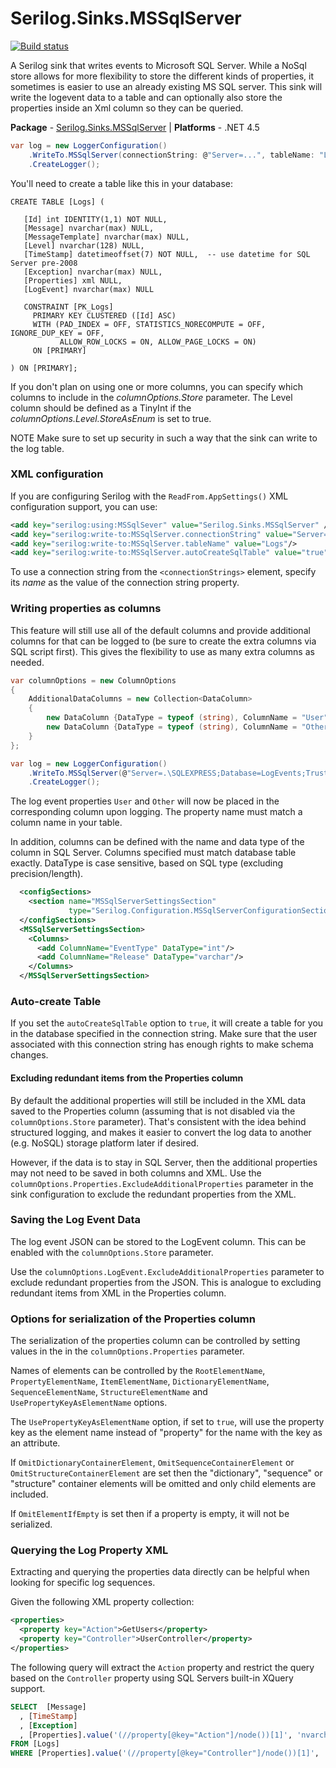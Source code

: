 # Serilog.Sinks.MSSqlServer

[![Build status](https://ci.appveyor.com/api/projects/status/3btbux1hbgyugind/branch/master?svg=true)](https://ci.appveyor.com/project/serilog/serilog-sinks-mssqlserver/branch/master)

A Serilog sink that writes events to Microsoft SQL Server. While a NoSql store allows for more flexibility to store the different kinds of properties, it sometimes is easier to use an already existing MS SQL server. This sink will write the logevent data to a table and can optionally also store the properties inside an Xml column so they can be queried.

**Package** - [Serilog.Sinks.MSSqlServer](http://nuget.org/packages/serilog.sinks.mssqlserver)
| **Platforms** - .NET 4.5

```csharp
var log = new LoggerConfiguration()
    .WriteTo.MSSqlServer(connectionString: @"Server=...", tableName: "Logs")
    .CreateLogger();
```

You'll need to create a table like this in your database:

```
CREATE TABLE [Logs] (

   [Id] int IDENTITY(1,1) NOT NULL,
   [Message] nvarchar(max) NULL,
   [MessageTemplate] nvarchar(max) NULL,
   [Level] nvarchar(128) NULL,
   [TimeStamp] datetimeoffset(7) NOT NULL,  -- use datetime for SQL Server pre-2008
   [Exception] nvarchar(max) NULL,
   [Properties] xml NULL,
   [LogEvent] nvarchar(max) NULL

   CONSTRAINT [PK_Logs] 
     PRIMARY KEY CLUSTERED ([Id] ASC) 
	 WITH (PAD_INDEX = OFF, STATISTICS_NORECOMPUTE = OFF, IGNORE_DUP_KEY = OFF,
	       ALLOW_ROW_LOCKS = ON, ALLOW_PAGE_LOCKS = ON) 
     ON [PRIMARY]

) ON [PRIMARY];
```

If you don't plan on using one or more columns, you can specify which columns to include in the *columnOptions.Store* parameter.
The Level column should be defined as a TinyInt if the *columnOptions.Level.StoreAsEnum* is set to true.

NOTE Make sure to set up security in such a way that the sink can write to the log table. 

### XML configuration

If you are configuring Serilog with the `ReadFrom.AppSettings()` XML configuration support, you can use:

```xml
<add key="serilog:using:MSSqlSever" value="Serilog.Sinks.MSSqlServer" />
<add key="serilog:write-to:MSSqlServer.connectionString" value="Server=..."/>
<add key="serilog:write-to:MSSqlServer.tableName" value="Logs"/>
<add key="serilog:write-to:MSSqlServer.autoCreateSqlTable" value="true"/>
```

To use a connection string from the `<connectionStrings>` element, specify its _name_ as the value of the connection string property.

### Writing properties as columns

This feature will still use all of the default columns and provide additional columns for that can be logged to (be sure to create the extra columns via SQL script first). This gives the flexibility to use as many extra columns as needed.

```csharp
var columnOptions = new ColumnOptions
{
    AdditionalDataColumns = new Collection<DataColumn>
    {
        new DataColumn {DataType = typeof (string), ColumnName = "User"},
        new DataColumn {DataType = typeof (string), ColumnName = "Other"},
    }
};

var log = new LoggerConfiguration()
    .WriteTo.MSSqlServer(@"Server=.\SQLEXPRESS;Database=LogEvents;Trusted_Connection=True;", "Logs", columnOptions: columnOptions)
    .CreateLogger();
```
The log event properties `User` and `Other` will now be placed in the corresponding column upon logging. The property name must match a column name in your table.

In addition, columns can be defined with the name and data type of the column in SQL Server. Columns specified must match database table exactly. DataType is case sensitive, based on SQL type (excluding precision/length). 

```xml
  <configSections>
    <section name="MSSqlServerSettingsSection"
             type="Serilog.Configuration.MSSqlServerConfigurationSection, Serilog.Sinks.MSSqlServer"/>
  </configSections>
  <MSSqlServerSettingsSection>
    <Columns>
      <add ColumnName="EventType" DataType="int"/>
      <add ColumnName="Release" DataType="varchar"/>
    </Columns>
  </MSSqlServerSettingsSection>      
```

### Auto-create Table

If you set the `autoCreateSqlTable` option to `true`, it will create a table for you in the database specified in the connection string. Make sure that the user associated with this connection string has enough rights to make schema changes.

#### Excluding redundant items from the Properties column

By default the additional properties will still be included in the XML data saved to the Properties column (assuming that is not disabled via the `columnOptions.Store` parameter). That's consistent with the idea behind structured logging, and makes it easier to convert the log data to another (e.g. NoSQL) storage platform later if desired.  

However, if the data is to stay in SQL Server, then the additional properties may not need to be saved in both columns and XML.  Use the `columnOptions.Properties.ExcludeAdditionalProperties` parameter in the sink configuration to exclude the redundant properties from the XML.

### Saving the Log Event Data

The log event JSON can be stored to the LogEvent column. This can be enabled with the `columnOptions.Store` parameter.

Use the `columnOptions.LogEvent.ExcludeAdditionalProperties` parameter to exclude redundant properties from the JSON. This is analogue to excluding redundant items from XML in the Properties column.

### Options for serialization of the Properties column

The serialization of the properties column can be controlled by setting values in the in the `columnOptions.Properties` parameter.

Names of elements can be controlled by the `RootElementName`, `PropertyElementName`, `ItemElementName`, `DictionaryElementName`, `SequenceElementName`, `StructureElementName` and `UsePropertyKeyAsElementName` options.

The `UsePropertyKeyAsElementName` option, if set to `true`, will use the property key as the element name instead of "property" for the name with the key as an attribute.

If `OmitDictionaryContainerElement`, `OmitSequenceContainerElement` or `OmitStructureContainerElement` are set then the "dictionary", "sequence" or "structure" container elements will be omitted and only child elements are included.

If `OmitElementIfEmpty` is set then if a property is empty, it will not be serialized.

### Querying the Log Property XML

Extracting and querying the properties data directly can be helpful when looking for specific log sequences.

Given the following XML property collection:

```xml
<properties>
  <property key="Action">GetUsers</property>
  <property key="Controller">UserController</property>
</properties>
```

The following query will extract the `Action` property and restrict the query based on the `Controller` property using SQL Servers built-in XQuery support.

```sql
SELECT 	[Message]
  , [TimeStamp]
  , [Exception]
  , [Properties].value('(//property[@key="Action"]/node())[1]', 'nvarchar(max)') as Action
FROM [Logs]
WHERE [Properties].value('(//property[@key="Controller"]/node())[1]', 'nvarchar(max)') = 'UserController'
```
